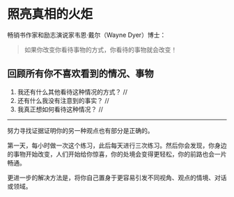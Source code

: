 # 照亮真相的火炬

畅销书作家和励志演说家韦恩·戴尔（Wayne Dyer）博士：
> 如果你改变你看待事物的方式，你看待的事物就会改变！

## 回顾所有你不喜欢看到的情况、事物

1. 我还有什么其他看待这种情况的方式？
   //
2. 还有什么我没有注意到的事实？
   //
3. 我真正想如何看待这种情况？
   //

***
努力寻找证据证明你的另一种观点也有部分是正确的。

第一天，每小时做一次这个练习，此后每天进行三次练习。然后你会发现，你身边的事物开始改变，人们开始给你惊喜，你的处境会变得更轻松，你的前路也会一片畅通。

更进一步的解决方法是，将你自己置身于更容易引发不同视角、观点的情境、对话或领域。